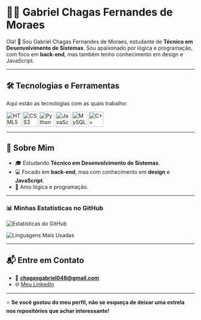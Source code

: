# 👨‍💻 Gabriel Chagas Fernandes de Moraes  

Olá! 👋 Sou Gabriel Chagas Fernandes de Moraes, estudante de **Técnico em Desenvolvimento de Sistemas**. Sou apaixonado por lógica e programação, com foco em **back-end**, mas também tenho conhecimento em design e JavaScript.  

---

## 🛠️ Tecnologias e Ferramentas  
Aqui estão as tecnologias com as quais trabalho:  

<div style="display: flex; align-items: center;">
  <img src="https://cdn.jsdelivr.net/gh/devicons/devicon/icons/html5/html5-original.svg" title="HTML5" alt="HTML5" width="40" height="40"/>&nbsp;
  <img src="https://cdn.jsdelivr.net/gh/devicons/devicon/icons/css3/css3-original.svg" title="CSS3" alt="CSS3" width="40" height="40"/>&nbsp;
  <img src="https://cdn.jsdelivr.net/gh/devicons/devicon/icons/python/python-original.svg" title="Python" alt="Python" width="40" height="40"/>&nbsp;
  <img src="https://cdn.jsdelivr.net/gh/devicons/devicon/icons/javascript/javascript-original.svg" title="JavaScript" alt="JavaScript" width="40" height="40"/>&nbsp;
  <img src="https://cdn.jsdelivr.net/gh/devicons/devicon/icons/mysql/mysql-original.svg" title="MySQL" alt="MySQL" width="40" height="40"/>&nbsp;
  <img src="https://cdn.jsdelivr.net/gh/devicons/devicon/icons/cplusplus/cplusplus-original.svg" title="C++" alt="C++" width="40" height="40"/>&nbsp;
</div>  

---

## 🚀 Sobre Mim  
- 🎓 Estudando **Técnico em Desenvolvimento de Sistemas**.  
- 💻 Focado em **back-end**, mas com conhecimento em **design** e **JavaScript**.  
- 🧠 Amo lógica e programação.  

---

### 📊 Minhas Estatísticas no GitHub

![Estatísticas do GitHub](https://github-readme-stats.vercel.app/api?username=GabrielMoraes4299&show_icons=true&theme=radical)

![Linguagens Mais Usadas](https://github-readme-stats.vercel.app/api/top-langs/?username=GabrielMoraes4299&layout=compact&theme=radical)


---

## 📬 Entre em Contato  
- 📧 **chagasgabriel048@gmail.com**  
- 🌐 [Meu LinkedIn](https://www.linkedin.com/in/seu-perfil](https://www.linkedin.com/in/gabriel-chagas-fernandes-de-moraes-926018339))  

---  

⭐ **Se você gostou do meu perfil, não se esqueça de deixar uma estrela nos repositórios que achar interessante!**  
